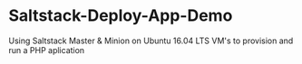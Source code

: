 # Saltstack-Deploy-App-Demo
Using Saltstack Master &amp; Minion on Ubuntu 16.04 LTS VM's to provision and run a PHP aplication
